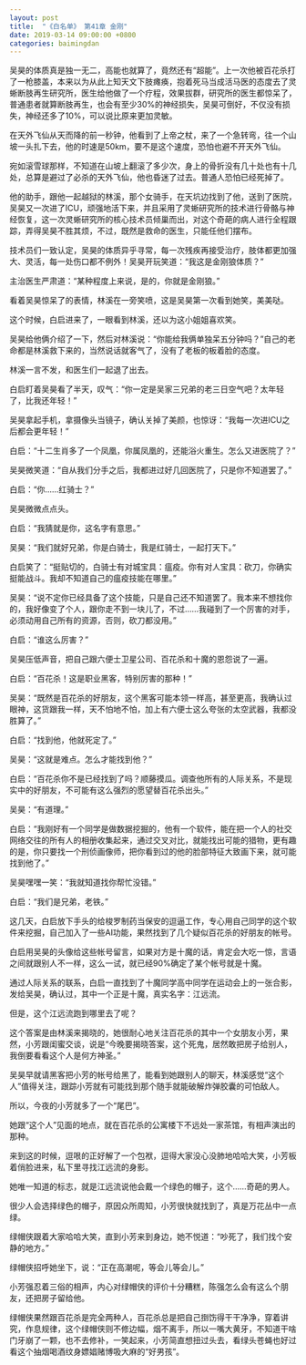 ```yaml
---
layout: post
title:  "《白名单》 第41章 金刚"
date: 2019-03-14 09:00:00 +0800
categories: baimingdan
---
```

吴昊的体质真是独一无二，高能也就算了，竟然还有“超能”。上一次他被百花杀打了一枪膝盖，本来以为从此上知天文下肢瘫痪，抱着死马当成活马医的态度去了灵蜥断肢再生研究所，医生给他做了一个疗程，效果拔群，研究所的医生都惊呆了，普通患者就算断肢再生，也会有至少30%的神经损失，吴昊可倒好，不仅没有损失，神经还多了10%，可以说比原来更加灵敏。

在天外飞仙从天而降的前一秒钟，他看到了上帝之杖，来了一个急转弯，往一个山坡一头扎下去，他的时速是50km，要不是这个速度，恐怕也避不开天外飞仙。

宛如滚雪球那样，不知道在山坡上翻滚了多少次，身上的骨折没有几十处也有十几处，总算是避过了必杀的天外飞仙，他也昏迷了过去。普通人恐怕已经死掉了。

他的助手，跟他一起越狱的林溪，那个女骑手，在天坑边找到了他，送到了医院，吴昊又一次进了ICU，顽强地活下来，并且采用了灵蜥研究所的技术进行骨骼与神经恢复，这一次灵蜥研究所的核心技术员倾巢而出，对这个奇葩的病人进行全程跟踪，弄得吴昊不胜其烦，不过，既然是救命的医生，只能任他们摆布。

技术员们一致认定，吴昊的体质异乎寻常，每一次残疾再接受治疗，肢体都更加强大、灵活，每一处伤口都不例外！吴昊开玩笑道：“我这是金刚狼体质？”

主治医生严肃道：“某种程度上来说，是的，你就是金刚狼。”

看着吴昊惊呆了的表情，林溪在一旁笑喷，这是吴昊第一次看到她笑，美美哒。

这个时候，白启进来了，一眼看到林溪，还以为这小姐姐喜欢笑。

吴昊给他俩介绍了一下，然后对林溪说：“你能给我俩单独呆五分钟吗？”自己的老命都是林溪救下来的，当然说话就客气了，没有了老板的板着脸的态度。

林溪一言不发，和医生们一起退了出去。

白启盯着吴昊看了半天，叹气：“你一定是吴家三兄弟的老三日空气吧？太年轻了，比我还年轻！”

吴昊拿起手机，拿摄像头当镜子，确认关掉了美颜，也惊讶：“我每一次进ICU之后都会更年轻！”

白启：“十二生肖多了一个凤凰，你属凤凰的，还能浴火重生。怎么又进医院了？”

吴昊微笑道：“自从我们分手之后，我都进过好几回医院了，只是你不知道罢了。”

白启：“你……红骑士？”

吴昊微微点点头。

白启：“我猜就是你，这名字有意思。”

吴昊：“我们就好兄弟，你是白骑士，我是红骑士，一起打天下。”

白启笑了：“挺贴切的，白骑士有对城宝具：瘟疫。你有对人宝具：砍刀，你确实挺能战斗。我却不知道自己的瘟疫技能在哪里。”

吴昊：“说不定你已经具备了这个技能，只是自己还不知道罢了。我本来不想找你的，我好像变了个人，跟你走不到一块儿了，不过……我碰到了一个厉害的对手，必须动用自己所有的资源，否则，砍刀都没用。”

白启：“谁这么厉害？”

吴昊压低声音，把自己跟六便士卫星公司、百花杀和十魔的恩怨说了一遍。

白启：“百花杀！这是职业黑客，特别厉害的那种！”

吴昊：“既然是百花杀的好朋友，这个黑客可能本领一样高，甚至更高，我确认过眼神，这货跟我一样，天不怕地不怕，加上有六便士这么夸张的太空武器，我都没胜算了。”

白启：“找到他，他就死定了。”

吴昊：“这就是难点。怎么才能找到他？”

白启：“百花杀你不是已经找到了吗？顺藤摸瓜。调查他所有的人际关系，不是现实中的好朋友，不可能有这么强烈的愿望替百花杀出头。”

吴昊：“有道理。”

白启：“我刚好有一个同学是做数据挖掘的，他有一个软件，能在把一个人的社交网络交往的所有人的相册收集起来，通过交叉对比，就能找出可能的猎物，更有趣的是，你只要找一个刑侦画像师，把你看到过的他的脸部特征大致画下来，就可能找到他了。”

吴昊嘿嘿一笑：“我就知道找你帮忙没错。”

白启：“我们是兄弟，老铁。”

这几天，白启放下手头的给梭罗制药当保安的逗逼工作，专心用自己同学的这个软件来挖掘，自己加入了一些AI功能，果然找到了几个疑似百花杀的好朋友的帐号。

白启用吴昊的头像给这些帐号留言，如果对方是十魔的话，肯定会大吃一惊，言语之间就跟别人不一样，这么一试，就已经90%确定了某个帐号就是十魔。

通过人际关系的联系，白启一直找到了十魔同学高中同学在运动会上的一张合影，发给吴昊，确认过，其中一个正是十魔，真实名字：江远流。

但是，这个江远流跑到哪里去了呢？

这个答案是由林溪来揭晓的，她很耐心地关注百花杀的其中一个女朋友小芳，果然，小芳跟闺蜜交谈，说是“今晚要揭晓答案，这个死鬼，居然敢把房子给别人，我倒要看看这个人是何方神圣。”

吴昊早就请黑客把小芳的帐号给黑了，能看到她跟别人的聊天，林溪感觉“这个人”值得关注，跟踪小芳就有可能找到那个随手就能破解炸弹胶囊的可怕敌人。

所以，今夜的小芳就多了一个“尾巴”。

她跟“这个人”见面的地点，就在百花杀的公寓楼下不远处一家茶馆，有相声演出的那种。

来到这的时候，逗哏的正好解了一个包袱，逗得大家没心没肺地哈哈大笑，小芳板着俏脸进来，私下里寻找江远流的身影。

她唯一知道的标志，就是江远流说他会戴一个绿色的帽子，这个……奇葩的男人。

很少人会选择绿色的帽子，原因众所周知，小芳很快就找到了，真是万花丛中一点绿。

绿帽侠跟着大家哈哈大笑，直到小芳来到身边，她不悦道：“吵死了，我们找个安静的地方。”

绿帽侠招呼她坐下，说：“正在高潮呢，等会儿等会儿。”

小芳强忍着三俗的相声，内心对绿帽侠的评价十分糟糕，陈强怎么会有这么个朋友，还把房子留给他。

绿帽侠果然跟百花杀是完全两种人，百花杀总是把自己捯饬得干干净净，穿着讲究，作息规律，这个绿帽侠则不修边幅，烟不离手，所以一嘴大黄牙，不知道干啥门牙崩了一颗，也不去修补，一笑起来，小芳简直想扭过头去，看绿头苍蝇也好过看这个抽烟喝酒纹身嫖娼赌博吸大麻的“好男孩”。